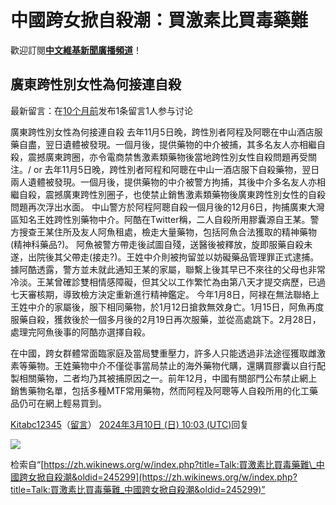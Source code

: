 # 中國跨女掀自殺潮：買激素比買毒藥難

歡迎訂閱[**中文維基新聞廣播頻道**](//t.me/wikinews_zh_broadcast)！

## 廣東跨性別女性為何接連自殺

最新留言：在[10个月前](#c-Kitabc12345-20240310100300-廣東跨性別女性為何接連自殺)发布1条留言1人参与讨论

廣東跨性別女性為何接連自殺 去年11月5日晚，跨性別者阿程及阿聰在中山酒店服藥自盡，翌日遺體被發現。一個月後，提供藥物的中介被捕，其多名友人亦相繼自殺，震撼廣東跨圈，亦令電商禁售激素類藥物後當地跨性別女性自殺問題再受關注。/ or 去年11月5日晚，跨性別者阿程和阿聰在中山一酒店服下自殺藥物，翌日兩人遺體被發現。一個月後，提供藥物的中介被警方拘捕，其後中介多名友人亦相繼自殺，震撼廣東跨性別圈子，也使禁止銷售激素類藥物後廣東跨性別女性的自殺問題再次浮出水面。 中山警方於阿程阿聰自殺一個月後的12月6日，拘捕廣東大灣區知名王姓跨性別藥物中介。阿酷在Twitter稱，二人自殺所用膠囊源自王某。警方搜查王某住所及友人阿魚租處，檢走大量藥物，包括阿魚合法獲取的精神藥物(精神科藥品?)。 阿魚被警方帶走後試圖自殘，送醫後被釋放，旋即服藥自殺未遂，出院後其父帶走(接走?)。王姓中介則被拘留並以妨礙藥品管理罪正式逮捕。據阿酷透露，警方並未就此通知王某的家屬，聯繫上後其早已不來往的父母也非常冷淡。王某曾確診雙相情感障礙，但其父以工作繁忙為由第八天才提交病歷，已過七天審核期，導致檢方決定重新進行精神鑑定。 今年1月8日，阿禄在無法聯絡上王姓中介的家屬後，服下相同藥物，於1月12日搶救無效身亡。1月15日，阿魚再度服藥自殺，獲救後於一個多月後的2月19日再次服藥，並從高處跳下。2月28日，處理完阿魚後事的阿酷亦選擇自殺。

在中國，跨女群體常面臨家庭及當局雙重壓力，許多人只能透過非法途徑獲取雌激素等藥物。王姓藥物中介不僅從事當局禁止的海外藥物代購，還購買膠囊以自行配製相關藥物，二者均乃其被捕原因之一。前年12月，中國有關部門公布禁止網上銷售藥物名單，包括多種MTF常用藥物，然而阿程及阿聰等人自殺所用的化工藥品仍可在網上輕易買到。

[Kitabc12345](/wiki/User:Kitabc12345 "User:Kitabc12345")（[留言](/wiki/User_talk:Kitabc12345 "User talk:Kitabc12345")） [2024年3月10日 (日) 10:03 (UTC)](https://zh.wikinews.org/wiki/Talk:%E8%B2%B7%E6%BF%80%E7%B4%A0%E6%AF%94%E8%B2%B7%E6%AF%92%E8%97%A5%E9%9B%A3_%E4%B8%AD%E5%9C%8B%E8%B7%A8%E5%A5%B3%E6%8E%80%E8%87%AA%E6%AE%BA%E6%BD%AE#c-Kitabc12345-20240310100300-廣東跨性別女性為何接連自殺)回复

![](https://login.wikimedia.org/wiki/Special:CentralAutoLogin/start?useformat=desktop&type=1x1&usesul3=0)

检索自“[https://zh.wikinews.org/w/index.php?title=Talk:買激素比買毒藥難\_中國跨女掀自殺潮&oldid=245299](https://zh.wikinews.org/w/index.php?title=Talk:買激素比買毒藥難_中國跨女掀自殺潮&oldid=245299)”
<!-- tcd_original_link https://zh.wikinews.org/wiki/Talk:%E8%B2%B7%E6%BF%80%E7%B4%A0%E6%AF%94%E8%B2%B7%E6%AF%92%E8%97%A5%E9%9B%A3_%E4%B8%AD%E5%9C%8B%E8%B7%A8%E5%A5%B3%E6%8E%80%E8%87%AA%E6%AE%BA%E6%BD%AE -->
